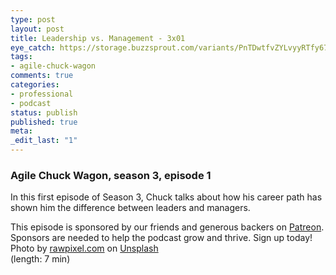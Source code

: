 ```yaml
---
type: post
layout: post
title: Leadership vs. Management - 3x01
eye_catch: https://storage.buzzsprout.com/variants/PnTDwtfvZYLvyyRTfy677oVm/8d66eb17bb7d02ca4856ab443a78f2148cafbb129f58a3c81282007c6fe24ff2?.jpg
tags:
- agile-chuck-wagon
comments: true
categories:
- professional
- podcast
status: publish
published: true
meta:
_edit_last: "1"
---
```


### Agile Chuck Wagon, season 3, episode 1

In this first episode of Season 3, Chuck talks about how his career path has shown him the difference between leaders and managers.

<div>This episode is sponsored by our friends and generous backers on <a href="https://www.patreon.com/agilechuckwagon">Patreon</a>. Sponsors are needed to help the podcast grow and thrive. Sign up today!</div>

<div> </div>

<div class="_1l8RX _1ByhS">Photo by <a href="https://unsplash.com/photos/3BK_DyRVf90?utm_source=unsplash&amp;utm_medium=referral&amp;utm_content=creditCopyText">rawpixel.com</a> on <a href="https://unsplash.com/?utm_source=unsplash&amp;utm_medium=referral&amp;utm_content=creditCopyText">Unsplash</a></div> (length: 7 min)
